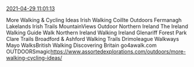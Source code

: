 [2021-04-29 11:01:13](https://mstdn.social/@hill_wanderer/106148270781960464)

More Walking &amp; Cycling Ideas Irish Walking 	Coillte Outdoors  	Fermanagh Lakelands  	Irish Trails  	MountainViews  	Outdoor Northern Ireland  	The Ireland Walking Guide  	Walk Northern Ireland  	Walking Ireland  	Glenariff Forest Park  	Clare Trails  	Broadford &amp; Ashford Walking Trails  	Drimoleague Walkways  	Mayo WalksBritish Walking 	Discovering Britain  	go4awalk.com  	OUTDOORSmagic<a href="https://www.assortedexplorations.com/outdoors/more-walking-cycling-ideas/" target="_blank" rel="nofollow noopener noreferrer" translate="no">https://www.assortedexplorations.com/outdoors/more-walking-cycling-ideas/</a>